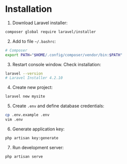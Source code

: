 # Installation

1. Download Laravel installer:

```bash
composer global require laravel/installer
```

2. Add to file `~/.bashrc`:

```bash
# Composer
export PATH="$HOME/.config/composer/vendor/bin:$PATH"
```

3. Restart console window. Check installation:

```bash
laravel --version
# Laravel Installer 4.2.10
```

4. Create new project:

```bash
laravel new mysite
```

5. Create `.env` and define database credentials:

```bash
cp .env.example .env
vim .env
```

6. Generate application key:

```bash
php artisan key:generate
```

7. Run development server:

```bash
php artisan serve
```
